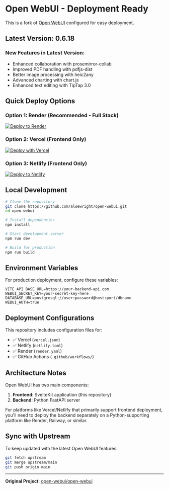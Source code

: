 # Open WebUI - Deployment Ready

This is a fork of [Open WebUI](https://github.com/open-webui/open-webui) configured for easy deployment.

## Latest Version: 0.6.18

### New Features in Latest Version:
- Enhanced collaboration with prosemirror-collab
- Improved PDF handling with pdfjs-dist
- Better image processing with heic2any
- Advanced charting with chart.js
- Enhanced text editing with TipTap 3.0

## Quick Deploy Options

### Option 1: Render (Recommended - Full Stack)
[![Deploy to Render](https://render.com/images/deploy-to-render-button.svg)](https://dashboard.render.com/blueprint/new?repo=https://github.com/aloewright/open-webui)

### Option 2: Vercel (Frontend Only)
[![Deploy with Vercel](https://vercel.com/button)](https://vercel.com/new/clone?repository-url=https://github.com/aloewright/open-webui)

### Option 3: Netlify (Frontend Only)
[![Deploy to Netlify](https://www.netlify.com/img/deploy/button.svg)](https://app.netlify.com/start/deploy?repository=https://github.com/aloewright/open-webui)

## Local Development

```bash
# Clone the repository
git clone https://github.com/aloewright/open-webui.git
cd open-webui

# Install dependencies
npm install

# Start development server
npm run dev

# Build for production
npm run build
```

## Environment Variables

For production deployment, configure these variables:

```env
VITE_API_BASE_URL=https://your-backend-api.com
WEBUI_SECRET_KEY=your-secret-key-here
DATABASE_URL=postgresql://user:password@host:port/dbname
WEBUI_AUTH=true
```

## Deployment Configurations

This repository includes configuration files for:
- ✅ Vercel (`vercel.json`)
- ✅ Netlify (`netlify.toml`)  
- ✅ Render (`render.yaml`)
- ✅ GitHub Actions (`.github/workflows/`)

## Architecture Notes

Open WebUI has two main components:
1. **Frontend**: SvelteKit application (this repository)
2. **Backend**: Python FastAPI server

For platforms like Vercel/Netlify that primarily support frontend deployment, you'll need to deploy the backend separately on a Python-supporting platform like Render, Railway, or similar.

## Sync with Upstream

To keep updated with the latest Open WebUI features:

```bash
git fetch upstream
git merge upstream/main
git push origin main
```

---

**Original Project**: [open-webui/open-webui](https://github.com/open-webui/open-webui)
